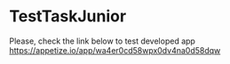 # TestTaskJunior
Please, check the link below to test developed app
https://appetize.io/app/wa4er0cd58wpx0dv4na0d58dqw

